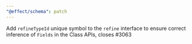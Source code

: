 ```yaml
---
"@effect/schema": patch
---
```


Add `refineTypeId` unique symbol to the `refine` interface to ensure correct inference of `Fields` in the Class APIs, closes #3063

